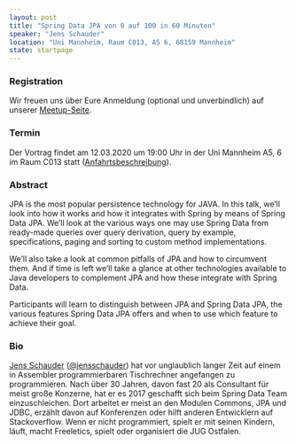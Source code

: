 ```yaml
---
layout: post
title: "Spring Data JPA von 0 auf 100 in 60 Minuten"
speaker: "Jens Schauder"
location: "Uni Mannheim, Raum C013, A5 6, 68159 Mannheim"
state: startpage
---
```


### Registration

Wir freuen uns über Eure Anmeldung (optional und unverbindlich) auf unserer [Meetup-Seite](https://www.meetup.com/de-DE/mannheim-java-usergroup/events/267931671/).

### Termin

Der Vortrag findet am 12.03.2020 um 19:00 Uhr in der Uni Mannheim A5, 6 im Raum C013 statt ([Anfahrtsbeschreibung](/getting-there)).

### Abstract

JPA is the most popular persistence technology for JAVA. In this talk, we’ll look into how it works and how it integrates with Spring by means of Spring Data JPA. We’ll look at the various ways one may use Spring Data from ready-made queries over query derivation, query by example, specifications, paging and sorting to custom method implementations.

We’ll also take a look at common pitfalls of JPA and how to circumvent them. And if time is left we’ll take a glance at other technologies available to Java developers to complement JPA and how these integrate with Spring Data.

Participants will learn to distinguish between JPA and Spring Data JPA, the various features Spring Data JPA offers and when to use which feature to achieve their goal.

### Bio

[Jens Schauder](http://blog.schauderhaft.de/) ([@jensschauder](https://twitter.com/jensschauder)) hat vor unglaublich langer Zeit auf einem in Assembler programmierbaren Tischrechner angefangen zu programmieren. Nach über 30 Jahren, davon fast 20 als Consultant für meist große Konzerne, hat er es 2017 geschafft sich beim Spring Data Team einzuschleichen. Dort arbeitet er meist an den Modulen Commons, JPA und JDBC, erzählt davon auf Konferenzen oder hilft anderen Entwicklern auf Stackoverflow. Wenn er nicht programmiert, spielt er mit seinen Kindern, läuft, macht Freeletics, spielt oder organisiert die JUG Ostfalen.
